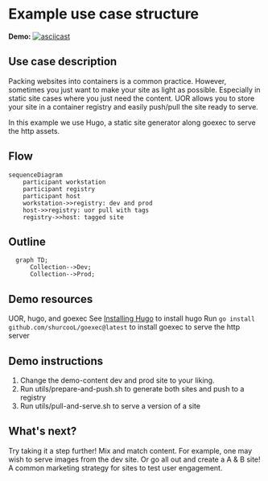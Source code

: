 # Example use case structure


**Demo:**
[![asciicast](https://asciinema.org/a/UGxBxIjBNlTwtY1Vp8TBA14EO.svg)](https://asciinema.org/a/UGxBxIjBNlTwtY1Vp8TBA14EO)

## Use case description

Packing websites into containers is a common practice. However, sometimes you just want to make your site as light as possible. Especially in static site cases where you just need the content. UOR allows you to store your site in a container registry and easily push/pull the site ready to serve. 

In this example we use Hugo, a static site generator along goexec to serve the http assets. 

## Flow
```mermaid
sequenceDiagram
    participant workstation
    participant registry
    participant host
    workstation->>registry: dev and prod
    host->>registry: uor pull with tags
    registry->>host: tagged site

```

## Outline

```mermaid
  graph TD;
      Collection-->Dev;
      Collection-->Prod;
```

## Demo resources
UOR, hugo, and goexec
See [Installing Hugo](https://gohugo.io/getting-started/installing/) to install hugo 
Run `go install github.com/shurcooL/goexec@latest` to install goexec to serve the http server


## Demo instructions
1. Change the demo-content dev and prod site to your liking.
2. Run utils/prepare-and-push.sh to generate both sites and push to a registry
3. Run utils/pull-and-serve.sh to serve a version of a site

## What's next?
Try taking it a step further! Mix and match content. For example, one may wish to serve images from the dev site. Or go all out and create a A & B site! A common marketing strategy for sites to test user engagement. 
